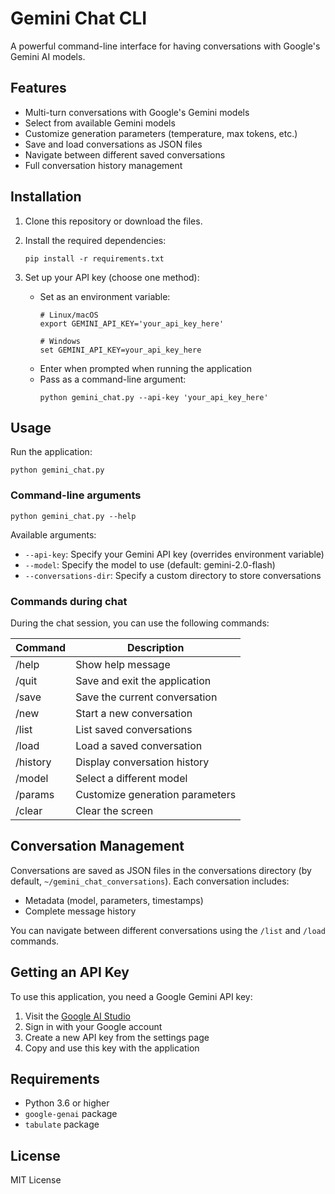 # Gemini Chat CLI

A powerful command-line interface for having conversations with Google's Gemini AI models.

## Features

- Multi-turn conversations with Google's Gemini models
- Select from available Gemini models
- Customize generation parameters (temperature, max tokens, etc.)
- Save and load conversations as JSON files
- Navigate between different saved conversations
- Full conversation history management

## Installation

1. Clone this repository or download the files.

2. Install the required dependencies:
   ```
   pip install -r requirements.txt
   ```

3. Set up your API key (choose one method):
   - Set as an environment variable:
     ```
     # Linux/macOS
     export GEMINI_API_KEY='your_api_key_here'
     
     # Windows
     set GEMINI_API_KEY=your_api_key_here
     ```
   - Enter when prompted when running the application
   - Pass as a command-line argument:
     ```
     python gemini_chat.py --api-key 'your_api_key_here'
     ```

## Usage

Run the application:
```
python gemini_chat.py
```

### Command-line arguments

```
python gemini_chat.py --help
```

Available arguments:
- `--api-key`: Specify your Gemini API key (overrides environment variable)
- `--model`: Specify the model to use (default: gemini-2.0-flash)
- `--conversations-dir`: Specify a custom directory to store conversations

### Commands during chat

During the chat session, you can use the following commands:

| Command   | Description                   |
|-----------|-------------------------------|
| /help     | Show help message             |
| /quit     | Save and exit the application |
| /save     | Save the current conversation |
| /new      | Start a new conversation      |
| /list     | List saved conversations      |
| /load     | Load a saved conversation     |
| /history  | Display conversation history  |
| /model    | Select a different model      |
| /params   | Customize generation parameters |
| /clear    | Clear the screen              |

## Conversation Management

Conversations are saved as JSON files in the conversations directory (by default, `~/gemini_chat_conversations`). Each conversation includes:

- Metadata (model, parameters, timestamps)
- Complete message history

You can navigate between different conversations using the `/list` and `/load` commands.

## Getting an API Key

To use this application, you need a Google Gemini API key:

1. Visit the [Google AI Studio](https://ai.google.dev/)
2. Sign in with your Google account
3. Create a new API key from the settings page
4. Copy and use this key with the application

## Requirements

- Python 3.6 or higher
- `google-genai` package
- `tabulate` package

## License

MIT License
